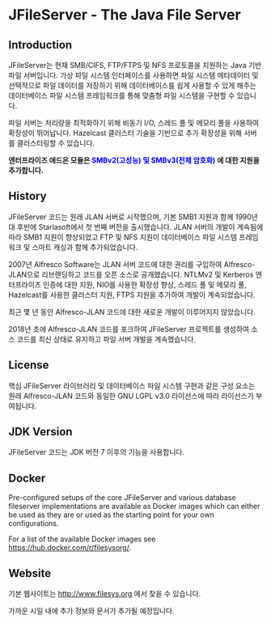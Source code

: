 JFileServer - The Java File Server
==================================

Introduction
------------
JFileServer는 현재 SMB/CIFS, FTP/FTPS 및 NFS 프로토콜을 지원하는 Java 기반 파일 서버입니다. 가상 파일 시스템 인터페이스를 사용하면 파일 시스템 메타데이터 및 선택적으로 파일 데이터를 저장하기 위해 데이터베이스를 쉽게 사용할 수 있게 해주는 데이터베이스 파일 시스템 프레임워크를 통해 맞춤형 파일 시스템을 구현할 수 있습니다.

파일 서버는 처리량을 최적화하기 위해 비동기 I/O, 스레드 풀 및 메모리 풀을 사용하여 확장성이 뛰어납니다. Hazelcast 클러스터 기술을 기반으로 추가 확장성을 위해 서버를 클러스터링할 수 있습니다.

**엔터프라이즈 애드온 모듈은 <span style="color:blue"> SMBv2(고성능) 및 SMBv3(전체 암호화) </span> 에 대한 지원을 추가합니다.** 

History
-------
JFileServer 코드는 원래 JLAN 서버로 시작했으며, 기본 SMB1 지원과 함께 1990년대 후반에 Starlasoft에서 첫 번째 버전을 출시했습니다. JLAN 서버의 개발이 계속됨에 따라 SMB1 지원이 향상되었고 FTP 및 NFS 지원이 데이터베이스 파일 시스템 프레임워크 및 스마트 캐싱과 함께 추가되었습니다.

2007년 Alfresco Software는 JLAN 서버 코드에 대한 권리를 구입하여 Alfresco-JLAN으로 리브랜딩하고 코드를 오픈 소스로 공개했습니다. NTLMv2 및 Kerberos 엔터프라이즈 인증에 대한 지원, NIO를 사용한 확장성 향상, 스레드 풀 및 메모리 풀, Hazelcast를 사용한 클러스터 지원, FTPS 지원을 추가하여 개발이 계속되었습니다.

최근 몇 년 동안 Alfresco-JLAN 코드에 대한 새로운 개발이 이루어지지 않았습니다.

2018년 초에 Alfresco-JLAN 코드를 포크하여 JFileServer 프로젝트를 생성하여 소스 코드를 최신 상태로 유지하고 파일 서버 개발을 계속했습니다.

License
-------
핵심 JFileServer 라이브러리 및 데이터베이스 파일 시스템 구현과 같은 구성 요소는 원래 Alfresco-JLAN 코드와 동일한 GNU LGPL v3.0 라이선스에 따라 라이선스가 부여됩니다.

JDK Version
-----------
JFileServer 코드는 JDK 버전 7 이후의 기능을 사용합니다.

Docker
------
Pre-configured setups of the core JFileServer and various database fileserver implementations
are available as Docker images which can either be used as they are or used as the starting
point for your own configurations.

For a list of the available Docker images see <https://hub.docker.com/r/filesysorg/>.

Website
-------
기본 웹사이트는 <http://www.filesys.org> 에서 찾을 수 있습니다.

가까운 시일 내에 추가 정보와 문서가 추가될 예정입니다.

